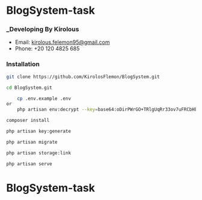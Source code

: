 #  BlogSystem-task

### _Developing By Kirolous

- Email: kirolous.felemon95@gmail.com
- Phone: +20 120 4825 685

### Installation

```sh
git clone https://github.com/KirolosFlemon/BlogSystem.git
```

```sh
cd BlogSystem.git
```

```sh
    cp .env.example .env
or
    php artisan env:decrypt --key=base64:oDirPWrGO+TRlgUqRr33ov7uFRCbHblIlUyB3rT152M=
```

```sh
composer install
```

```sh
php artisan key:generate
```

```sh
php artisan migrate
```

```sh
php artisan storage:link
```

```sh
php artisan serve
```



# BlogSystem-task
